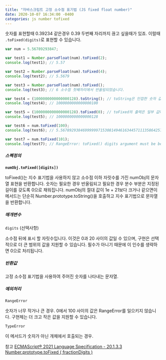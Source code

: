 ```yaml
---
title: "자바스크립트 고정 소수점 표기법 (JS fixed float number)"
date: 2020-10-07 16:34:00 -0400
categories: js number tofixed
---
```


숫자를 표현할때 0.39234 같은경우 0.39 두번째 자리까지 끊고 싶을때가 있죠.
이럴때 `.toFixed(digits)`로 표현할 수 있습니다.

```js
var num = 5.56789293847;

var test1 = Number.parseFloat(num).toFixed(2);
console.log(test1); // 5.57

var test2 = Number.parseFloat(num).toFixed(4);
console.log(test2); // 5.5679

var test3 = Number.parseFloat(num).toFixed();
console.log(test3); // 6 소수점 첫째자리에서 반올림되었습니다.

var test4 = (1000000000000000128).toString(); // toString은 인접한 숫자 값과 숫자를 구별하기에 충분한 유효 자릿수 만 반환합니다.
console.log(test4); // 1000000000000000100

var test5 = (1000000000000000128).toFixed(0); // toFixed의 출력은 일부 값에 대해 toString보다 더 정확합니다.
console.log(test5); // 1000000000000000128

var test6 = num.toFixed(100);
console.log(test6); // 5.5678929384699999971530814946163445711135864257812500000000000000000000000000000000000000000000000000

var test7 = num.toFixed(101);
console.log(test7); // RangeError: toFixed() digits argument must be between 0 and 100

```

##### 스펙정의

**`numObj.toFixed([digits])`**

toFixed()는 지수 표기법을 사용하지 않고 소수점 이하 자릿수를 가진 numObj의 문자열 표현을 반환합니다. 숫자는 필요한 경우 반올림되고 필요한 경우 분수 부분은 지정된 길이를 갖도록 0으로 채워집니다. numObj의 절대 값이 1e + 21보다 크거나 같으면이 메서드는 단순히 Number.prototype.toString()을 호출하고 지수 표기법으로 문자열을 반환합니다.

##### 매개변수

`digits` (선택사항)

소수점 뒤에 표시 할 자릿수입니다. 이것은 0과 20 사이의 값일 수 있으며, 구현은 선택적으로 더 큰 범위의 값을 지원할 수 있습니다. 필수가 아니기 때문에 이 인수를 생략하면 0으로 처리됩니다.

##### 반환값

고정 소수점 표기법을 사용하여 주어진 숫자를 나타내는 문자열.

##### 예외처리

`RangeError`

숫자가 너무 작거나 큰 경우. 0에서 100 사이의 값은 RangeError를 일으키지 않습니다. 구현체는 더 크고 작은 값을 지원할 수 있습니다.

`TypeError`

이 메서드가 숫자가 아닌 개체에서 호출되는 경우.

참고 [ECMAScript® 2021 Language Specification - 20.1.3.3 Number.prototype.toFixed ( fractionDigits )](https://tc39.es/ecma262/#sec-properties-of-the-number-constructor)
